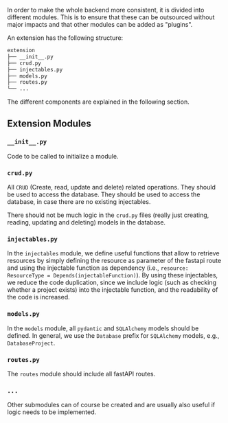 <!--
 ~ SPDX-FileCopyrightText: Copyright DB InfraGO AG and contributors
 ~ SPDX-License-Identifier: Apache-2.0
 -->

In order to make the whole backend more consistent, it is divided into
different modules. This is to ensure that these can be outsourced without major
impacts and that other modules can be added as "plugins".

An extension has the following structure: <br>

```bash
extension
├── __init__.py
├── crud.py
├── injectables.py
├── models.py
├── routes.py
└── ...
```

The different components are explained in the following section.

## Extension Modules

### `__init__.py`

Code to be called to initialize a module.

### `crud.py`

All `CRUD` (Create, read, update and delete) related operations. They should be
used to access the database. They should be used to access the database, in
case there are no existing injectables.

There should not be much logic in the `crud.py` files (really just creating,
reading, updating and deleting) models in the database.

### `injectables.py`

In the `injectables` module, we define useful functions that allow to retrieve
resources by simply defining the resource as parameter of the fastapi route and
using the injectable function as dependency (i.e.,
`resource: ResourceType = Depends(injectableFunction)`). By using these
injectables, we reduce the code duplication, since we include logic (such as
checking whether a project exists) into the injectable function, and the
readability of the code is increased.

### `models.py`

In the `models` module, all `pydantic` and `SQLAlchemy` models should be
defined. In general, we use the `Database` prefix for `SQLAlchemy` models,
e.g., `DatabaseProject`.

### `routes.py`

The `routes` module should include all fastAPI routes.

### `...`

Other submodules can of course be created and are usually also useful if logic
needs to be implemented.
